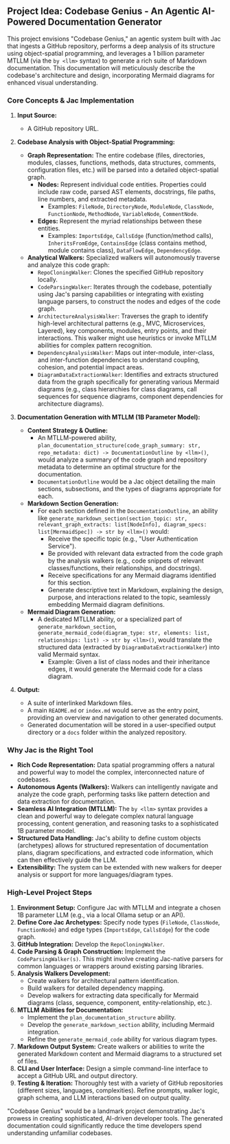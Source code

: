 ## Project Idea: Codebase Genius - An Agentic AI-Powered Documentation Generator

This project envisions "Codebase Genius," an agentic system built with Jac that ingests a GitHub repository, performs a deep analysis of its structure using object-spatial programming, and leverages a 1 billion parameter MTLLM (via the `by <llm>` syntax) to generate a rich suite of Markdown documentation. This documentation will meticulously describe the codebase's architecture and design, incorporating Mermaid diagrams for enhanced visual understanding.

### Core Concepts & Jac Implementation

1.  **Input Source:**
    *   A GitHub repository URL.

2.  **Codebase Analysis with Object-Spatial Programming:**
    *   **Graph Representation:** The entire codebase (files, directories, modules, classes, functions, methods, data structures, comments, configuration files, etc.) will be parsed into a detailed object-spatial graph.
        *   **Nodes:** Represent individual code entities. Properties could include raw code, parsed AST elements, docstrings, file paths, line numbers, and extracted metadata.
            *   Examples: `FileNode`, `DirectoryNode`, `ModuleNode`, `ClassNode`, `FunctionNode`, `MethodNode`, `VariableNode`, `CommentNode`.
        *   **Edges:** Represent the myriad relationships between these entities.
            *   Examples: `ImportsEdge`, `CallsEdge` (function/method calls), `InheritsFromEdge`, `ContainsEdge` (class contains method, module contains class), `DataFlowEdge`, `DependencyEdge`.
    *   **Analytical Walkers:** Specialized walkers will autonomously traverse and analyze this code graph:
        *   `RepoCloningWalker`: Clones the specified GitHub repository locally.
        *   `CodeParsingWalker`: Iterates through the codebase, potentially using Jac's parsing capabilities or integrating with existing language parsers, to construct the nodes and edges of the code graph.
        *   `ArchitectureAnalysisWalker`: Traverses the graph to identify high-level architectural patterns (e.g., MVC, Microservices, Layered), key components, modules, entry points, and their interactions. This walker might use heuristics or invoke MTLLM abilities for complex pattern recognition.
        *   `DependencyAnalysisWalker`: Maps out inter-module, inter-class, and inter-function dependencies to understand coupling, cohesion, and potential impact areas.
        *   `DiagramDataExtractionWalker`: Identifies and extracts structured data from the graph specifically for generating various Mermaid diagrams (e.g., class hierarchies for class diagrams, call sequences for sequence diagrams, component dependencies for architecture diagrams).

3.  **Documentation Generation with MTLLM (1B Parameter Model):**
    *   **Content Strategy & Outline:**
        *   An MTLLM-powered ability, `plan_documentation_structure(code_graph_summary: str, repo_metadata: dict) -> DocumentationOutline by <llm>()`, would analyze a summary of the code graph and repository metadata to determine an optimal structure for the documentation.
        *   `DocumentationOutline` would be a Jac object detailing the main sections, subsections, and the types of diagrams appropriate for each.
    *   **Markdown Section Generation:**
        *   For each section defined in the `DocumentationOutline`, an ability like `generate_markdown_section(section_topic: str, relevant_graph_extracts: list[NodeInfo], diagram_specs: list[MermaidSpec]) -> str by <llm>()` would:
            *   Receive the specific topic (e.g., "User Authentication Service").
            *   Be provided with relevant data extracted from the code graph by the analysis walkers (e.g., code snippets of relevant classes/functions, their relationships, and docstrings).
            *   Receive specifications for any Mermaid diagrams identified for this section.
            *   Generate descriptive text in Markdown, explaining the design, purpose, and interactions related to the topic, seamlessly embedding Mermaid diagram definitions.
    *   **Mermaid Diagram Generation:**
        *   A dedicated MTLLM ability, or a specialized part of `generate_markdown_section`, `generate_mermaid_code(diagram_type: str, elements: list, relationships: list) -> str by <llm>()`, would translate the structured data (extracted by `DiagramDataExtractionWalker`) into valid Mermaid syntax.
            *   Example: Given a list of class nodes and their inheritance edges, it would generate the Mermaid code for a class diagram.

4.  **Output:**
    *   A suite of interlinked Markdown files.
    *   A main `README.md` or `index.md` would serve as the entry point, providing an overview and navigation to other generated documents.
    *   Generated documentation will be stored in a user-specified output directory or a `docs` folder within the analyzed repository.

### Why Jac is the Right Tool

*   **Rich Code Representation:** Data spatial programming offers a natural and powerful way to model the complex, interconnected nature of codebases.
*   **Autonomous Agents (Walkers):** Walkers can intelligently navigate and analyze the code graph, performing tasks like pattern detection and data extraction for documentation.
*   **Seamless AI Integration (MTLLM):** The `by <llm>` syntax provides a clean and powerful way to delegate complex natural language processing, content generation, and reasoning tasks to a sophisticated 1B parameter model.
*   **Structured Data Handling:** Jac's ability to define custom objects (archetypes) allows for structured representation of documentation plans, diagram specifications, and extracted code information, which can then effectively guide the LLM.
*   **Extensibility:** The system can be extended with new walkers for deeper analysis or support for more languages/diagram types.

### High-Level Project Steps

1.  **Environment Setup:** Configure Jac with MTLLM and integrate a chosen 1B parameter LLM (e.g., via a local Ollama setup or an API).
2.  **Define Core Jac Archetypes:** Specify node types (`FileNode`, `ClassNode`, `FunctionNode`) and edge types (`ImportsEdge`, `CallsEdge`) for the code graph.
3.  **GitHub Integration:** Develop the `RepoCloningWalker`.
4.  **Code Parsing & Graph Construction:** Implement the `CodeParsingWalker(s)`. This might involve creating Jac-native parsers for common languages or wrappers around existing parsing libraries.
5.  **Analysis Walkers Development:**
    *   Create walkers for architectural pattern identification.
    *   Build walkers for detailed dependency mapping.
    *   Develop walkers for extracting data specifically for Mermaid diagrams (class, sequence, component, entity-relationship, etc.).
6.  **MTLLM Abilities for Documentation:**
    *   Implement the `plan_documentation_structure` ability.
    *   Develop the `generate_markdown_section` ability, including Mermaid integration.
    *   Refine the `generate_mermaid_code` ability for various diagram types.
7.  **Markdown Output System:** Create walkers or abilities to write the generated Markdown content and Mermaid diagrams to a structured set of files.
8.  **CLI and User Interface:** Design a simple command-line interface to accept a GitHub URL and output directory.
9.  **Testing & Iteration:** Thoroughly test with a variety of GitHub repositories (different sizes, languages, complexities). Refine prompts, walker logic, graph schema, and LLM interactions based on output quality.

"Codebase Genius" would be a landmark project demonstrating Jac's prowess in creating sophisticated, AI-driven developer tools. The generated documentation could significantly reduce the time developers spend understanding unfamiliar codebases.

